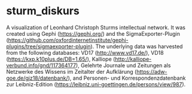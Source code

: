 # sturm_diskurs
A visualization of Leonhard Christoph Sturms intellectual network. It was created using Gephi (https://gephi.org/) and the SigmaExporter-Plugin (https://github.com/oxfordinternetinstitute/gephi-plugins/tree/sigmaexporter-plugin). The underlying data was harvested from the following databases: VD17 (http://www.vd17.de/), VD18 (https://kxp.k10plus.de/DB=1.65/), Kalliope (http://kalliope-verbund.info/gnd/117364177), Gelehrte Journale und Zeitungen als Netzwerke des Wissens im Zeitalter der Aufklärung (https://adw-goe.de/gjz18/datenbank/), and Personen- und Korrespondenzdatenbank zur Leibniz-Edition (https://leibniz.uni-goettingen.de/persons/view/987).
